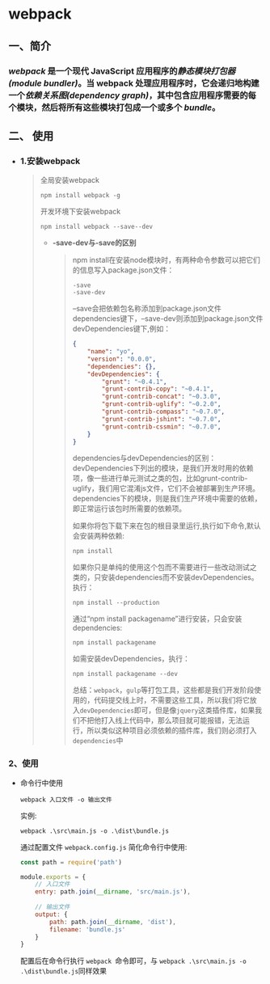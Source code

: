 # webpack

## 一、简介

###	 *webpack* 是一个现代 JavaScript 应用程序的*静态模块打包器(module bundler)*。当 webpack 处理应用程序时，它会递归地构建一个*依赖关系图(dependency graph)*，其中包含应用程序需要的每个模块，然后将所有这些模块打包成一个或多个 *bundle*。



## 二、 使用

+ ### 1.安装webpack

  > 全局安装webpack
  >
  > ```shell
  > npm install webpack -g
  > ```
  >
  > 开发环境下安装webpack
  >
  > ```shell
  > npm install webpack --save--dev
  > ```
  >
  > - **-save-dev与-save的区别**
  >
  >   > npm install在安装node模块时，有两种命令参数可以把它们的信息写入package.json文件：
  >   >
  >   > ```shell
  >   > -save
  >   > -save-dev
  >   > ```
  >   >
  >   > –save会把依赖包名称添加到package.json文件dependencies键下，–save-dev则添加到package.json文件devDependencies键下,例如：
  >   >
  >   > ```json
  >   > {
  >   >     "name": "yo",
  >   >     "version": "0.0.0",
  >   >     "dependencies": {},
  >   >     "devDependencies": {
  >   >         "grunt": "~0.4.1",
  >   >         "grunt-contrib-copy": "~0.4.1",
  >   >         "grunt-contrib-concat": "~0.3.0",
  >   >         "grunt-contrib-uglify": "~0.2.0",
  >   >         "grunt-contrib-compass": "~0.7.0",
  >   >         "grunt-contrib-jshint": "~0.7.0",
  >   >         "grunt-contrib-cssmin": "~0.7.0",
  >   >     }
  >   > }
  >   > ```
  >   >
  >   > dependencies与devDependencies的区别：devDependencies下列出的模块，是我们开发时用的依赖项，像一些进行单元测试之类的包，比如grunt-contrib-uglify，我们用它混淆js文件，它们不会被部署到生产环境。dependencies下的模块，则是我们生产环境中需要的依赖，即正常运行该包时所需要的依赖项。
  >   >
  >   > 如果你将包下载下来在包的根目录里运行,执行如下命令,默认会安装两种依赖:
  >   >
  >   > ```shell
  >   > npm install
  >   > ```
  >   >
  >   > 如果你只是单纯的使用这个包而不需要进行一些改动测试之类的，只安装dependencies而不安装devDependencies。执行：
  >   >
  >   > ```shell
  >   > npm install --production
  >   > ```
  >   >
  >   > 通过“npm install packagename”进行安装，只会安装dependencies:
  >   >
  >   > ```shell
  >   > npm install packagename
  >   > ```
  >   >
  >   > 如需安装devDependencies，执行：
  >   >
  >   > ```shell
  >   > npm install packagename --dev  
  >   > ```
  >   >
  >   > 总结：`webpack`，`gulp`等打包工具，这些都是我们开发阶段使用的，代码提交线上时，不需要这些工具，所以我们将它放入`devDependencies`即可，但是像`jquery`这类插件库，如果我们不把他打入线上代码中，那么项目就可能报错，无法运行，所以类似这种项目必须依赖的插件库，我们则必须打入`dependencies`中
  >   >
  >   > 

### 2、使用

+ 命令行中使用

  ```shell
  webpack 入口文件 -o 输出文件
  ```

  实例:

  ```shell
  webpack .\src\main.js -o .\dist\bundle.js
  ```

  通过配置文件 `webpack.config.js` 简化命令行中使用:

  ```javascript
  const path = require('path')
  
  module.exports = {
      // 入口文件
      entry: path.join(__dirname, 'src/main.js'),  
      
      // 输出文件
      output: {
          path: path.join(__dirname, 'dist'),  
          filename: 'bundle.js'
      }
  }
  ```

  配置后在命令行执行 `webpack `命令即可，与 `webpack .\src\main.js -o .\dist\bundle.js`同样效果

  

